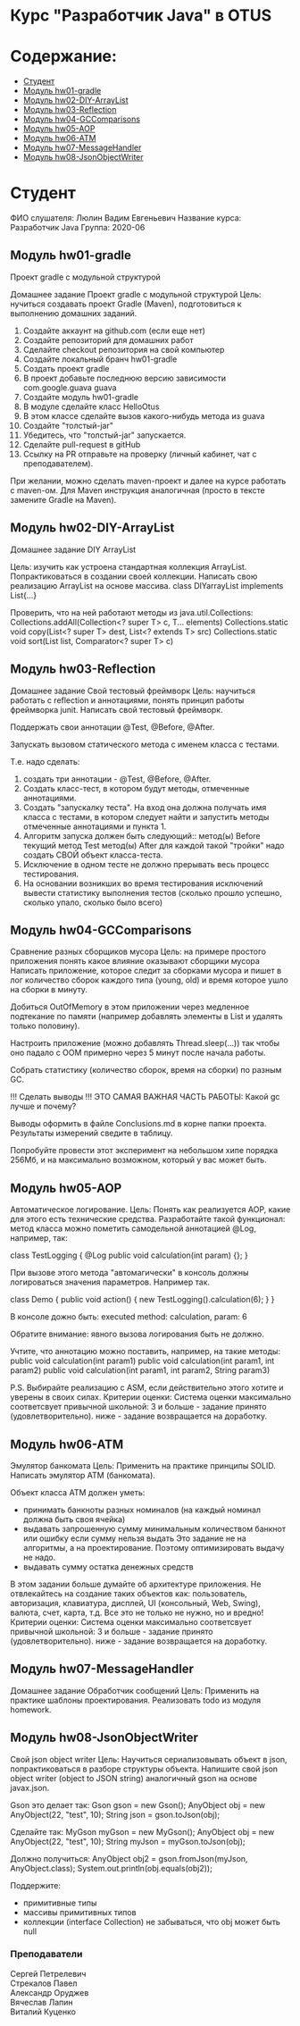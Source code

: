 ﻿<?xml version="1.0" encoding="UTF-8"?>
<module type="JAVA_MODULE" version="4" />

# Курс "Разработчик Java" в OTUS

# Содержание:
* [Студент](#Студент)
* [Модуль hw01-gradle](#Модуль-hw01-gradle)
* [Модуль hw02-DIY-ArrayList](#Модуль_hw02-DIY-ArrayList)
* [Модуль hw03-Reflection](#Модуль_hw023-Reflection)
* [Модуль hw04-GCComparisons](#Модуль_hw04-GCComparisons)
* [Модуль hw05-AOP](#Модуль_hw05-AOP)
* [Модуль hw06-ATM](#Модуль_hw06-ATM)
* [Модуль hw07-MessageHandler](#Модуль_hw07-MessageHandler)
* [Модуль hw08-JsonObjectWriter](#Модуль_hw08-JsonObjectWriter)

# Студент
ФИО слушателя: Люлин Вадим Евгеньевич
Название курса: Разработчик Java
Группа: 2020-06

## Модуль hw01-gradle<a name="Модуль-hw01-gradle"></a>
Проект gradle с модульной структурой

Домашнее задание
Проект gradle с модульной структурой
Цель: нучиться создавать проект Gradle (Maven), подготовиться к выполнению домашних заданий.
1) Создайте аккаунт на github.com (если еще нет)
2) Создайте репозиторий для домашних работ
3) Сделайте checkout репозитория на свой компьютер
4) Создайте локальный бранч hw01-gradle
5) Создать проект gradle
6) В проект добавьте последнюю версию зависимости
<groupId>com.google.guava</groupId>
<artifactId>guava</artifactId>
7) Создайте модуль hw01-gradle
8) В модуле сделайте класс HelloOtus
9) В этом классе сделайте вызов какого-нибудь метода из guava
10) Создайте "толстый-jar"
11) Убедитесь, что "толстый-jar" запускается.
12) Сделайте pull-request в gitHub
13) Ссылку на PR отправьте на проверку (личный кабинет, чат с преподавателем).

При желании, можно сделать maven-проект и далее на курсе работать с maven-ом.
Для Maven инструкция аналогичная (просто в тексте замените Gradle на Maven). 

## Модуль hw02-DIY-ArrayList<a name="Модуль_hw02-DIY-ArrayList"></a>
Домашнее задание DIY ArrayList

Цель: изучить как устроена стандартная коллекция ArrayList. Попрактиковаться в создании своей коллекции.
Написать свою реализацию ArrayList на основе массива.
class DIYarrayList<T> implements List<T>{...}

Проверить, что на ней работают методы из java.util.Collections:
Collections.addAll(Collection<? super T> c, T... elements)
Collections.static <T> void copy(List<? super T> dest, List<? extends T> src)
Collections.static <T> void sort(List<T> list, Comparator<? super T> c)

## Модуль hw03-Reflection<a name="Модуль_hw023-Reflection"></a>
Домашнее задание
Свой тестовый фреймворк
Цель: научиться работать с reflection и аннотациями, понять принцип работы фреймворка junit.
Написать свой тестовый фреймворк.

Поддержать свои аннотации @Test, @Before, @After.

Запускать вызовом статического метода с именем класса с тестами.

Т.е. надо сделать:
1) создать три аннотации - @Test, @Before, @After.
2) Создать класс-тест, в котором будут методы, отмеченные аннотациями.
3) Создать "запускалку теста". На вход она должна получать имя класса с тестами, в котором следует найти и запустить методы отмеченные аннотациями и пункта 1.
4) Алгоритм запуска должен быть следующий::
метод(ы) Before
текущий метод Test
метод(ы) After
для каждой такой "тройки" надо создать СВОЙ объект класса-теста.
5) Исключение в одном тесте не должно прерывать весь процесс тестирования.
6) На основании возникших во время тестирования исключений вывести статистику выполнения тестов (сколько прошло успешно, сколько упало, сколько было всего) 

## Модуль hw04-GCComparisons<a name="Модуль_hw04-GCComparisons"></a>
Сравнение разных сборщиков мусора
Цель: на примере простого приложения понять какое влияние оказывают сборщики мусора
Написать приложение, которое следит за сборками мусора и пишет в лог количество сборок каждого типа
(young, old) и время которое ушло на сборки в минуту.

Добиться OutOfMemory в этом приложении через медленное подтекание по памяти
(например добавлять элементы в List и удалять только половину).


Настроить приложение (можно добавлять Thread.sleep(...)) так чтобы оно падало
с OOM примерно через 5 минут после начала работы.

Собрать статистику (количество сборок, время на сборки) по разным GC.

!!! Сделать выводы !!!
ЭТО САМАЯ ВАЖНАЯ ЧАСТЬ РАБОТЫ:
Какой gc лучше и почему?

Выводы оформить в файле Сonclusions.md в корне папки проекта.
Результаты измерений сведите в таблицу.

Попробуйте провести этот эксперимент на небольшом хипе порядка 256Мб, и на максимально возможном, который у вас может быть. 

## Модуль hw05-AOP<a name="Модуль_hw05-AOP"></a>
Автоматическое логирование.
Цель: Понять как реализуется AOP, какие для этого есть технические средства.
Разработайте такой функционал:
метод класса можно пометить самодельной аннотацией @Log, например, так:

class TestLogging {
@Log
public void calculation(int param) {};
}

При вызове этого метода "автомагически" в консоль должны логироваться значения параметров.
Например так.

class Demo {
public void action() {
new TestLogging().calculation(6);
}
}

В консоле дожно быть:
executed method: calculation, param: 6

Обратите внимание: явного вызова логирования быть не должно.

Учтите, что аннотацию можно поставить, например, на такие методы:
public void calculation(int param1)
public void calculation(int param1, int param2)
public void calculation(int param1, int param2, String param3)

P.S.
Выбирайте реализацию с ASM, если действительно этого хотите и уверены в своих силах.
Критерии оценки: Система оценки максимально соответсвует привычной школьной:
3 и больше - задание принято (удовлетворительно).
ниже - задание возвращается на доработку.

## Модуль hw06-ATM<a name="Модуль_hw06-ATM"></a>
Эмулятор банкомата
Цель: Применить на практике принципы SOLID.
Написать эмулятор АТМ (банкомата).

Объект класса АТМ должен уметь:
- принимать банкноты разных номиналов (на каждый номинал должна быть своя ячейка)
- выдавать запрошенную сумму минимальным количеством банкнот или ошибку если сумму нельзя выдать
Это задание не на алгоритмы, а на проектирование.
Поэтому оптимизировать выдачу не надо.
- выдавать сумму остатка денежных средств

В этом задании больше думайте об архитектуре приложения.
Не отвлекайтесь на создание таких объектов как: пользователь, авторизация, клавиатура, дисплей, UI (консольный, Web, Swing), валюта, счет, карта, т.д.
Все это не только не нужно, но и вредно!
Критерии оценки: Система оценки максимально соответсвует привычной школьной:
3 и больше - задание принято (удовлетворительно).
ниже - задание возвращается на доработку.

## Модуль hw07-MessageHandler<a name="Модуль_hw07-MessageHandler"></a>
Домашнее задание
Обработчик сообщений
Цель: Применить на практике шаблоны проектирования.
Реализовать todo из модуля homework.

## Модуль hw08-JsonObjectWriter <a name="Модуль_hw08-JsonObjectWriter"></a>
Cвой json object writer
Цель: Научиться сериализовывать объект в json, попрактиковаться в разборе структуры объекта.
Напишите свой json object writer (object to JSON string) аналогичный gson на основе javax.json.

Gson это делает так:
Gson gson = new Gson();
AnyObject obj = new AnyObject(22, "test", 10);
String json = gson.toJson(obj);

Сделайте так:
MyGson myGson = new MyGson();
AnyObject obj = new AnyObject(22, "test", 10);
String myJson = myGson.toJson(obj);

Должно получиться:
AnyObject obj2 = gson.fromJson(myJson, AnyObject.class);
System.out.println(obj.equals(obj2));

Поддержите:
- примитивные типы
- массивы примитивных типов
- коллекции (interface Collection)
не забываться, что obj может быть null

### Преподаватели
Сергей Петрелевич<br>
Стрекалов Павел<br>
Александр Оруджев<br>
Вячеслав Лапин<br>
Виталий Куценко<br>
